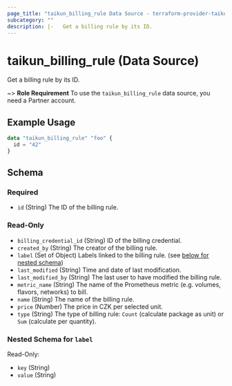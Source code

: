 ```yaml
---
page_title: "taikun_billing_rule Data Source - terraform-provider-taikun"
subcategory: ""
description: |-   Get a billing rule by its ID.
---
```


# taikun_billing_rule (Data Source)

Get a billing rule by its ID.

~> **Role Requirement** To use the `taikun_billing_rule` data source, you need a Partner account.

## Example Usage

```terraform
data "taikun_billing_rule" "foo" {
  id = "42"
}
```

<!-- schema generated by tfplugindocs -->
## Schema

### Required

- `id` (String) The ID of the billing rule.

### Read-Only

- `billing_credential_id` (String) ID of the billing credential.
- `created_by` (String) The creator of the billing rule.
- `label` (Set of Object) Labels linked to the billing rule. (see [below for nested schema](#nestedatt--label))
- `last_modified` (String) Time and date of last modification.
- `last_modified_by` (String) The last user to have modified the billing rule.
- `metric_name` (String) The name of the Prometheus metric (e.g. volumes, flavors, networks) to bill.
- `name` (String) The name of the billing rule.
- `price` (Number) The price in CZK per selected unit.
- `type` (String) The type of billing rule: `Count` (calculate package as unit) or `Sum` (calculate per quantity).

<a id="nestedatt--label"></a>
### Nested Schema for `label`

Read-Only:

- `key` (String)
- `value` (String)


